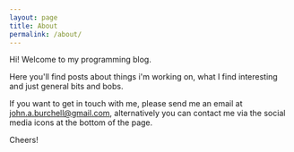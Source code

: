 ```yaml
---
layout: page
title: About
permalink: /about/
---
```


Hi! Welcome to my programming blog.

Here you'll find posts about things i'm working on, what I find interesting and just general bits and bobs.

If you want to get in touch with me, please send me an email at john.a.burchell@gmail.com, alternatively you can contact me via the social media icons at the bottom of the page.

Cheers!
